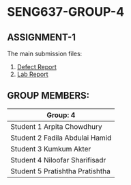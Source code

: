# SENG637-GROUP-4

## ASSIGNMENT-1

The main submission files:

1. [Defect Report](seng637-a1-4-defect_report.pdf)
2. [Lab Report](seng637-a1-4.md)

## GROUP MEMBERS:

| Group: 4      |
|-----------------|
| Student 1 Arpita Chowdhury                |   
| Student 2 Fadila Abdulai Hamid             |   
| Student 3 Kumkum Akter             |   
| Student 4 Niloofar Sharifisadr              |
| Student 5 Pratishtha Pratishtha |  

